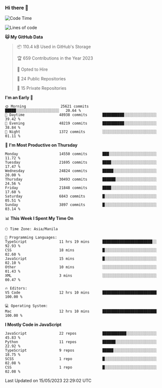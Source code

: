 ### Hi there 👋

<!--START_SECTION:waka-->
![Code Time](http://img.shields.io/badge/Code%20Time-268%20hrs%2041%20mins-blue)

![Lines of code](https://img.shields.io/badge/From%20Hello%20World%20I%27ve%20Written-57.1%20million%20lines%20of%20code-blue)

**🐱 My GitHub Data** 

> 📦 110.4 kB Used in GitHub's Storage 
 > 
> 🏆 659 Contributions in the Year 2023
 > 
> 💼 Opted to Hire
 > 
> 📜 24 Public Repositories 
 > 
> 🔑 15 Private Repositories 
 > 
**I'm an Early 🐤** 

```text
🌞 Morning                25621 commits       █████░░░░░░░░░░░░░░░░░░░░   20.64 % 
🌆 Daytime                48938 commits       ██████████░░░░░░░░░░░░░░░   39.42 % 
🌃 Evening                48219 commits       ██████████░░░░░░░░░░░░░░░   38.84 % 
🌙 Night                  1372 commits        ░░░░░░░░░░░░░░░░░░░░░░░░░   01.11 % 
```
📅 **I'm Most Productive on Thursday** 

```text
Monday                   14550 commits       ███░░░░░░░░░░░░░░░░░░░░░░   11.72 % 
Tuesday                  21695 commits       ████░░░░░░░░░░░░░░░░░░░░░   17.47 % 
Wednesday                24824 commits       █████░░░░░░░░░░░░░░░░░░░░   20.00 % 
Thursday                 30493 commits       ██████░░░░░░░░░░░░░░░░░░░   24.56 % 
Friday                   21848 commits       ████░░░░░░░░░░░░░░░░░░░░░   17.60 % 
Saturday                 6843 commits        █░░░░░░░░░░░░░░░░░░░░░░░░   05.51 % 
Sunday                   3897 commits        █░░░░░░░░░░░░░░░░░░░░░░░░   03.14 % 
```


📊 **This Week I Spent My Time On** 

```text
🕑︎ Time Zone: Asia/Manila

💬 Programming Languages: 
TypeScript               11 hrs 19 mins      ███████████████████████░░   92.93 % 
CSS                      18 mins             █░░░░░░░░░░░░░░░░░░░░░░░░   02.60 % 
JavaScript               15 mins             █░░░░░░░░░░░░░░░░░░░░░░░░   02.10 % 
Other                    10 mins             ░░░░░░░░░░░░░░░░░░░░░░░░░   01.43 % 
XML                      3 mins              ░░░░░░░░░░░░░░░░░░░░░░░░░   00.47 % 

🔥 Editors: 
VS Code                  12 hrs 10 mins      █████████████████████████   100.00 % 

💻 Operating System: 
Mac                      12 hrs 10 mins      █████████████████████████   100.00 % 
```

**I Mostly Code in JavaScript** 

```text
JavaScript               22 repos            ███████████░░░░░░░░░░░░░░   45.83 % 
Python                   11 repos            ██████░░░░░░░░░░░░░░░░░░░   22.92 % 
TypeScript               9 repos             █████░░░░░░░░░░░░░░░░░░░░   18.75 % 
SCSS                     1 repo              █░░░░░░░░░░░░░░░░░░░░░░░░   02.08 % 
CSS                      1 repo              █░░░░░░░░░░░░░░░░░░░░░░░░   02.08 % 
```




 Last Updated on 15/05/2023 22:29:02 UTC
<!--END_SECTION:waka-->
